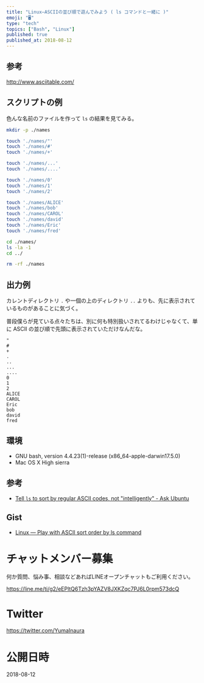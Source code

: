 ```yaml
---
title: "Linux—ASCIIの並び順で遊んでみよう ( ls コマンドと一緒に )"
emoji: "🖥"
type: "tech"
topics: ["Bash", "Linux"]
published: true
published_at: 2018-08-12
---
```



## 参考

http://www.asciitable.com/

## スクリプトの例

色んな名前のファイルを作って `ls` の結果を見てみる。

```bash
mkdir -p ./names

touch './names/"'
touch './names/#'
touch './names/+'

touch './names/...'
touch './names/....'

touch './names/0'
touch './names/1'
touch './names/2'

touch './names/ALICE'
touch './names/bob'
touch './names/CAROL'
touch './names/david'
touch './names/Eric'
touch './names/fred'

cd ./names/
ls -la -1
cd ../

rm -rf ./names
```

## 出力例

カレントディレクトリ `.` や一個の上のディレクトリ `..` よりも、先に表示されているものがあることに気づく。

普段僕らが見ている点々たちは、別に何も特別扱いされてるわけじゃなくて、単に ASCII の並び順で先頭に表示されていただけなんだな。

```
"
#
+
.
..
...
....
0
1
2
ALICE
CAROL
Eric
bob
david
fred
```

## 環境

- GNU bash, version 4.4.23(1)-release (x86_64-apple-darwin17.5.0)
- Mac OS X High sierra

## 参考

- [Tell `ls` to sort by regular ASCII codes, not "intelligently" - Ask Ubuntu](https://askubuntu.com/questions/47702/tell-ls-to-sort-by-regular-ascii-codes-not-intelligently)


## Gist

- [Linux — Play with ASCII sort order by ls command](https://gist.github.com/YumaInaura/cc41ab02c75fa55a2cf9679df4f26523)








<!-- Update From Qiita API -->

# チャットメンバー募集


何か質問、悩み事、相談などあればLINEオープンチャットもご利用ください。

https://line.me/ti/g2/eEPltQ6Tzh3pYAZV8JXKZqc7PJ6L0rpm573dcQ





# Twitter


https://twitter.com/YumaInaura


<!-- Update From Qiita API -->



# 公開日時

2018-08-12
